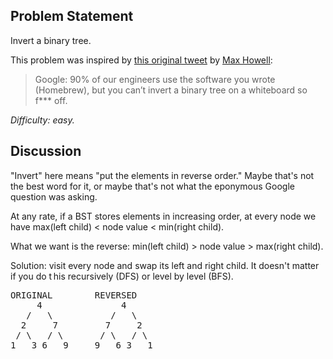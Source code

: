 Problem Statement
-----------------

Invert a binary tree.

This problem was inspired by
[this original tweet](https://twitter.com/mxcl/status/608682016205344768) by
[Max Howell](https://twitter.com/mxcl):<blockquote>Google: 90% of our engineers
use the software you wrote (Homebrew), but you can’t invert a binary tree on a
whiteboard so f*** off.</blockquote>

*Difficulty: easy.*

Discussion
----------

"Invert" here means "put the elements in reverse order." Maybe that's not the
best word for it, or maybe that's not what the eponymous Google question was
asking.

At any rate, if a BST stores elements in increasing order, at every node we
have max(left child) < node value < min(right child).

What we want is the reverse: min(left child) > node value > max(right child).

Solution: visit every node and swap its left and right child. It doesn't matter
if you do t&thinsp;his recursively (DFS) or level by level (BFS).
<pre><tt>ORIGINAL        REVERSED
     4               4
   /   \           /   \
  2     7         7     2
 / \   / \       / \   / \
1   3 6   9     9   6 3   1</tt></pre>

